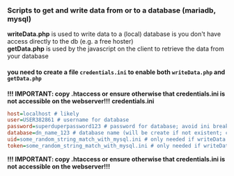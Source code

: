 ### Scripts to get and write data from or to a database (mariadb, mysql)
**writeData.php** is used to write data to a (local) database is you don't have access directly to the db (e.g. a free hoster)  
**getData.php** is used by the javascript on the client to retrieve the data from your database  

#### you need to create a file ``credentials.ini`` to enable both ``writeData.php`` and ``getData.php``
**!!! IMPORTANT: copy .htaccess or ensure otherwise that credentials.ini is not accessible on the webserver!!!**
**credentials.ini**
```ini
host=localhost # likely
user=USER382861 # username for database
password=superduperpassword123 # password for database; avoid ini breaking chars!
database=dn_name_123 # database name (will be create if not existent; check user for appropriate permissions)#
uid=some_random_string_match_with_mysql.ini # only needed if writeData.php is used
token=some_random_string_match_with_mysql.ini # only needed if writeData.php is used
```
**!!! IMPORTANT: copy .htaccess or ensure otherwise that credentials.ini is not accessible on the webserver!!!**
